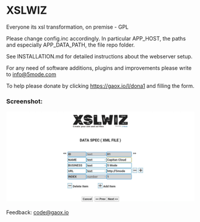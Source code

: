 # XSLWIZ
Everyone its xsl transformation, on premise - GPL

Please change config.inc accordingly. In particular APP_HOST, the paths and especially APP_DATA_PATH, the file repo folder.

See INSTALLATION.md for detailed instructions about the webserver setup.

For any need of software additions, plugins and improvements please write to <a href="mailto:info@5mode.com">info@5mode.com</a>  

To help please donate by clicking <a href="https://gaox.io/l/dona1">https://gaox.io/l/dona1</a> and filling the form.  


### Screenshot:

![XSLWIZ in action #1](/Public/res/screenshot2.jpg)<br>

Feedback: <a href="mailto:code@gaox.io">code@gaox.io</a>
